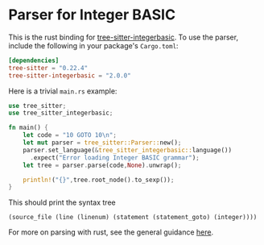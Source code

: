 Parser for Integer BASIC
==========================

This is the rust binding for [tree-sitter-integerbasic](https://github.com/dfgordon/tree-sitter-integerbasic).  To use the parser, include the following in your package's `Cargo.toml`:
```toml
[dependencies]
tree-sitter = "0.22.4"
tree-sitter-integerbasic = "2.0.0"
```
Here is a trivial `main.rs` example:
```rust
use tree_sitter;
use tree_sitter_integerbasic;

fn main() {
    let code = "10 GOTO 10\n";
    let mut parser = tree_sitter::Parser::new();
    parser.set_language(&tree_sitter_integerbasic::language())
      .expect("Error loading Integer BASIC grammar");
    let tree = parser.parse(code,None).unwrap();

    println!("{}",tree.root_node().to_sexp());
}
```
This should print the syntax tree
```
(source_file (line (linenum) (statement (statement_goto) (integer))))
```
For more on parsing with rust, see the general guidance [here](https://github.com/tree-sitter/tree-sitter/blob/master/lib/binding_rust/README.md).
